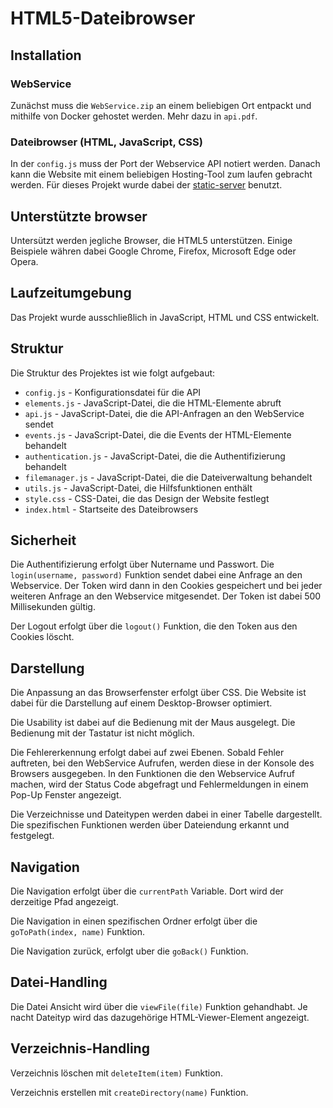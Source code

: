 # HTML5-Dateibrowser

## Installation
### WebService
Zunächst muss die `WebService.zip` an einem beliebigen Ort entpackt und mithilfe von Docker gehostet werden. Mehr dazu in `api.pdf`.

### Dateibrowser (HTML, JavaScript, CSS)
In der `config.js` muss der Port der Webservice API notiert werden.
Danach kann die Website mit einem beliebigen Hosting-Tool zum laufen gebracht werden.
Für dieses Projekt wurde dabei der [static-server](https://www.npmjs.com/package/static-server) benutzt.
 
## Unterstützte browser
Untersützt werden jegliche Browser, die HTML5 unterstützen. Einige Beispiele währen dabei Google Chrome, Firefox, Microsoft Edge oder Opera.

## Laufzeitumgebung
Das Projekt wurde ausschließlich in JavaScript, HTML und CSS entwickelt.

## Struktur
Die Struktur des Projektes ist wie folgt aufgebaut:
* `config.js` - Konfigurationsdatei für die API
* `elements.js` - JavaScript-Datei, die die HTML-Elemente abruft
* `api.js` - JavaScript-Datei, die die API-Anfragen an den WebService sendet
* `events.js` - JavaScript-Datei, die die Events der HTML-Elemente behandelt
* `authentication.js` - JavaScript-Datei, die die Authentifizierung behandelt
* `filemanager.js` - JavaScript-Datei, die die Dateiverwaltung behandelt
* `utils.js` - JavaScript-Datei, die Hilfsfunktionen enthält
* `style.css` - CSS-Datei, die das Design der Website festlegt
* `index.html` - Startseite des Dateibrowsers


## Sicherheit 
Die Authentifizierung erfolgt über Nutername und Passwort. Die `login(username, password)` Funktion sendet dabei eine Anfrage an den Webservice. Der Token wird dann in den Cookies gespeichert und bei jeder weiteren Anfrage an den Webservice mitgesendet. Der Token ist dabei 500 Millisekunden gültig.

Der Logout erfolgt über die `logout()` Funktion, die den Token aus den Cookies löscht.


## Darstellung
Die Anpassung an das Browserfenster erfolgt über CSS. Die Website ist dabei für die Darstellung auf einem Desktop-Browser optimiert.

Die Usability ist dabei auf die Bedienung mit der Maus ausgelegt. Die Bedienung mit der Tastatur ist nicht möglich.

Die Fehlererkennung erfolgt dabei auf zwei Ebenen. Sobald Fehler auftreten, bei den WebService Aufrufen, werden diese in der Konsole des Browsers ausgegeben.
In den Funktionen die den Webservice Aufruf machen, wird der Status Code abgefragt und Fehlermeldungen in einem Pop-Up Fenster angezeigt.

Die Verzeichnisse und Dateitypen werden dabei in einer Tabelle dargestellt. Die spezifischen Funktionen werden über Dateiendung erkannt und festgelegt.


## Navigation 
Die Navigation erfolgt über die `currentPath` Variable. Dort wird der derzeitige Pfad angezeigt.

Die Navigation in einen spezifischen Ordner erfolgt über die `goToPath(index, name)` Funktion.

Die Navigation zurück, erfolgt uber die  `goBack()` Funktion.

## Datei-Handling
Die Datei Ansicht wird über die `viewFile(file)` Funktion gehandhabt. Je nacht Dateityp wird das dazugehörige HTML-Viewer-Element angezeigt.


## Verzeichnis-Handling
Verzeichnis löschen mit `deleteItem(item)` Funktion.

Verzeichnis erstellen mit `createDirectory(name)` Funktion.
